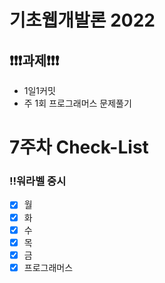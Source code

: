 # 기초웹개발론 2022

## ❗❗❗과제❗❗❗

- 1일1커밋
- 주 1회 프로그래머스 문제풀기

# 7주차 Check-List

### ‼️워라벨 중시

- [x] 월
- [x] 화
- [x] 수
- [x] 목
- [x] 금
- [x] 프로그래머스
